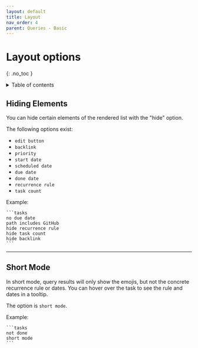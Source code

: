 ```yaml
---
layout: default
title: Layout
nav_order: 4
parent: Queries - Basic
---
```


# Layout options

{: .no_toc }

<details markdown="block">
  <summary>
    Table of contents
  </summary>
  {: .text-delta }
1. TOC
{:toc}
</details>

## Hiding Elements

You can hide certain elements of the rendered list with the "hide" option.

The following options exist:

- `edit button`
- `backlink`
- `priority`
- `start date`
- `scheduled date`
- `due date`
- `done date`
- `recurrence rule`
- `task count`

Example:

    ```tasks
    no due date
    path includes GitHub
    hide recurrence rule
    hide task count
    hide backlink
    ```

---

## Short Mode

In short mode, query results will only show the emojis, but not the concrete recurrence rule or dates.
You can hover over the task to see the rule and dates in a tooltip.

The option is `short mode`.

Example:

    ```tasks
    not done
    short mode
    ```
